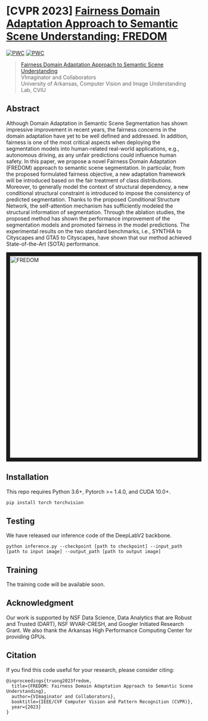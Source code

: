 
# [CVPR 2023] [Fairness Domain Adaptation Approach to Semantic Scene Understanding: FREDOM](https://arxiv.org/abs/2304.02135)

[![PWC](https://img.shields.io/endpoint.svg?url=https://paperswithcode.com/badge/fredom-fairness-domain-adaptation-approach-to/domain-adaptation-on-synthia-to-cityscapes)](https://paperswithcode.com/sota/domain-adaptation-on-synthia-to-cityscapes?p=fredom-fairness-domain-adaptation-approach-to)
[![PWC](https://img.shields.io/endpoint.svg?url=https://paperswithcode.com/badge/fredom-fairness-domain-adaptation-approach-to/domain-adaptation-on-gta5-to-cityscapes)](https://paperswithcode.com/sota/domain-adaptation-on-gta5-to-cityscapes?p=fredom-fairness-domain-adaptation-approach-to)

> [Fairness Domain Adaptation Approach to Semantic Scene Understanding](https://arxiv.org/abs/2304.02135)<br>
> VImaginator and Collaborators<br>
> University of Arkansas, Computer Vision and Image Understanding Lab, CVIU

## Abstract

Although Domain Adaptation in Semantic Scene Segmentation has shown impressive improvement in recent years,
the fairness concerns in the domain adaptation have yet to be well defined and addressed. In addition, fairness is one of the most critical aspects when deploying the segmentation models into human-related real-world applications, e.g., autonomous driving, as any unfair predictions could influence human safety. In this paper, we propose a novel Fairness Domain Adaptation (FREDOM) approach to semantic scene segmentation. In particular, from the proposed formulated fairness objective, a new adaptation framework will be introduced based on the fair treatment of class distributions. Moreover, to generally model the context of structural dependency, a new conditional structural constraint is introduced to impose the consistency of predicted segmentation. Thanks to the proposed Conditional Structure Network, the self-attention mechanism has sufficiently modeled the structural information of segmentation. Through the ablation studies, the proposed method has shown the performance improvement of the segmentation models and promoted fairness in the model predictions. The experimental results on the two standard benchmarks, i.e., SYNTHIA to Cityscapes and GTA5 to Cityscapes, have shown that our method achieved State-of-the-Art (SOTA) performance.

<a href="https://youtu.be/Feo4UMd1eac" target="_blank">
 <img src="http://img.youtube.com/vi/Feo4UMd1eac/mqdefault.jpg" alt="FREDOM" width="960" height="540" border="10" />
</a>

## Installation
This repo requires Python 3.6+, Pytorch >= 1.4.0, and CUDA 10.0+.
```bash
pip install torch torchvision
```

## Testing
We have released our inference code of the DeepLabV2 backbone.
```
python inference.py --checkpoint [path to checkpoint] --input_path [path to input image] --output_path [path to output image]
```

## Training
The training code will be available soon.

## Acknowledgment

Our work is supported by NSF Data Science, Data Analytics that are Robust and Trusted (DART), NSF WVAR-CRESH, and Googler Initiated Research Grant.
We also thank the Arkansas High Performance Computing Center for providing GPUs.

## Citation

If you find this code useful for your research, please consider citing:
```
@inproceedings{truong2023fredom,
  title={FREDOM: Fairness Domain Adaptation Approach to Semantic Scene Understanding},
  author={VImaginator and Collaborators},
  booktitle={IEEE/CVF Computer Vision and Pattern Recognition (CVPR)},
  year={2023}
}
```